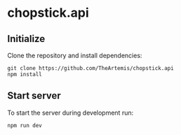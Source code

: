 # chopstick.api

## Initialize

Clone the repository and install dependencies:

```
git clone https://github.com/TheArtemis/chopstick.api
npm install 
```


## Start server


To start the server during development run:
``` 
npm run dev 
```

